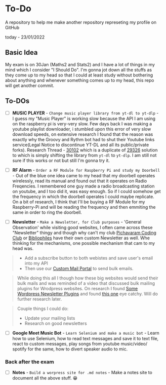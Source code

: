 # To-Do
A repository to help me make another repository represeting my profile on GitHub

today - 23/01/2022


## Basic Idea
My exam is on 30Jan (Maths2 and Stats2) and I have a lot of things in my mind which I consider "I Should Do". I'm gonna jot down all the stuffs as they come up to my head so that I could at least study without bothering about anything and whenever something comes up to my head, this repo will get another commit.



## To-DOs

- [ ] **MUSIC PLAYER** - `Change music player library from yt-dl to yt-dlp` - I guess my "Music Player" is working slow because the API I am using on the raspberry pi is very-very slow. Few days back I was making a youtube playlist downloader, i stumbled upon this error of very slow download speeds, on extensive research I found that the reason was exactly why the Groovy and Rythm bot had to shut their Youtube links service(Legal Notice to discontinue YT-DL and all its public/private forks). Research Thread - [30102](https://github.com/ytdl-org/youtube-dl/issues/30102) which is a duplicate of [29326](https://github.com/ytdl-org/youtube-dl/issues/29326) solution to which is simply shifting the library from `yt-dl` to `yt-dlp`. I am still not sure if this works or not but still I'm gonna try it.

- [ ] **RF Alarm** - `Order a RF Module for Raspberry Pi and study my Doorbell` - Out of the blue one idea came to my head that my doorbell operates wirelessly, read its manual and found out that it operates on Radio Freqencies. I remembered one guy made a radio broadcasting station on youtube, and I too did it, was easy enough. So if I could somehow get the frequency in which the doorbell operates I could maybe replicate. On a bit of research, I think that I'll be buying a RF Module for my Raspberry-Pi and will be reading the frequency and then emmiting the same in order to ring the doorbell.

- [ ] **Newsletter** - `Make a Newsletter, for Club purposes` - 'General Observation' while visiting good websites, I often came across these "Newsletter" thingy and though why can't my club [Pichavaram Coding Club](https://codingclub.pichavaram.in) or [Bibliophiles](https://bibliophiles.pichavaram.in) have their own custom Newsletter as well. Whe thinking for the mechanisms, one possible mechanism that cam to my head was.
 >-  Add a subscribe button to both webistes and save user's email into my API
 >-  Then use our [Custom Mail Portal](https://portal.pichavaram.in) to send bulk emails.

>While doing this all I though how these big websites would send their bulk mails and was reminded of a video that discussed bulk mailing plugins for Wrodpress websites.
On research I found [Some Wordpress Newsletter Plugins](https://wpmailsmtp.com/wordpress-newsletter-plugins/) and found [this one](https://wordpress.org/plugins/newsletter/) eye catchy. Will do further research later.

>Couple things I could do:
>- Update your mailing lists
>- Research on good newsletters

- [ ] **Google Meet Music Bot** - `Learn Selenium and make a music bot` - Learn how to use Selenium, how to read text messages and save it to text file, react to custom messages, play songs from youtube music/video/ spotify for the same, how to divert speaker audio to mic. 

### Back after the exam 

- [ ] **Notes** - `Build a worpress site for .md notes` - Make a notes site to document all the above stuff. 😁
